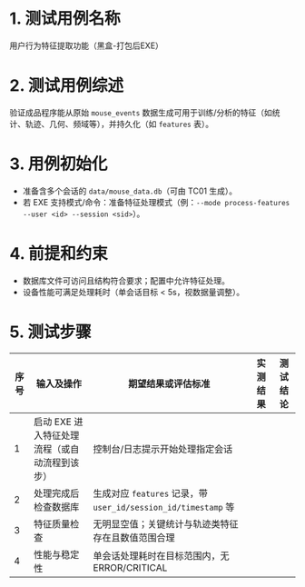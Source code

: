 # 1. 测试用例名称

用户行为特征提取功能（黑盒-打包后EXE）

# 2. 测试用例综述

验证成品程序能从原始 `mouse_events` 数据生成可用于训练/分析的特征（如统计、轨迹、几何、频域等），并持久化（如 `features` 表）。

# 3. 用例初始化

- 准备含多个会话的 `data/mouse_data.db`（可由 TC01 生成）。
- 若 EXE 支持模式/命令：准备特征处理模式（例：`--mode process-features --user <id> --session <sid>`）。

# 4. 前提和约束

- 数据库文件可访问且结构符合要求；配置中允许特征处理。
- 设备性能可满足处理耗时（单会话目标 < 5s，视数据量调整）。

# 5. 测试步骤

| 序号 | 输入及操作 | 期望结果或评估标准 | 实测结果 | 测试结论 |
| --- | --- | --- | --- | --- |
| 1 | 启动 EXE 进入特征处理流程（或自动流程到该步） | 控制台/日志提示开始处理指定会话 |  |  |
| 2 | 处理完成后检查数据库 | 生成对应 `features` 记录，带 `user_id/session_id/timestamp` 等 |  |  |
| 3 | 特征质量检查 | 无明显空值；关键统计与轨迹类特征存在且数值范围合理 |  |  |
| 4 | 性能与稳定性 | 单会话处理耗时在目标范围内，无 ERROR/CRITICAL |  |  |

